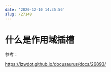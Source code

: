 ```yaml
---
date: '2020-12-10 14:35:56'
slug: /27148
---
```


# 什么是作用域插槽

参考：

https://lzwdot.github.io/docusaurus/docs/26893/
 
 
 
 
 
 
 
 
 
 
 
 
 
 
 
 
 
 
 
 
 
 
 
 
 
